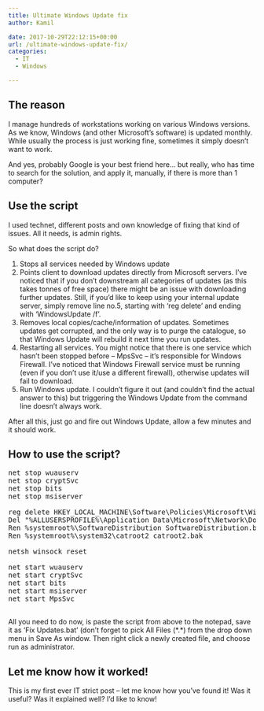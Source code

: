 ```yaml
---
title: Ultimate Windows Update fix
author: Kamil

date: 2017-10-29T22:12:15+00:00
url: /ultimate-windows-update-fix/
categories:
  - IT
  - Windows

---
```

## The reason

I manage hundreds of workstations working on various Windows versions. As we know, Windows (and other Microsoft’s software) is updated monthly. While usually the process is just working fine, sometimes it simply doesn’t want to work.

And yes, probably Google is your best friend here&#8230; but really, who has time to search for the solution, and apply it, manually, if there is more than 1 computer?

## Use the script

I used technet, different posts and own knowledge of fixing that kind of issues. All it needs, is admin rights.

So what does the script do?

  1. Stops all services needed by Windows update
  2. Points client to download updates directly from Microsoft servers. I’ve noticed that if you don’t downstream all categories of updates (as this takes tonnes of free space) there might be an issue with downloading further updates. Still, if you’d like to keep using your internal update server, simply remove line no.5, starting with ‘reg delete’ and ending with ‘WindowsUpdate /f’.
  3. Removes local copies/cache/information of updates. Sometimes updates get corrupted, and the only way is to purge the catalogue, so that Windows Update will rebuild it next time you run updates.
  4. Restarting all services. You might notice that there is one service which hasn’t been stopped before &#8211; MpsSvc &#8211; it’s responsible for Windows Firewall. I’ve noticed that Windows Firewall service must be running (even if you don’t use it/use a different firewall), otherwise updates will fail to download.
  5. Run Windows update. I couldn’t figure it out (and couldn’t find the actual answer to this) but triggering the Windows Update from the command line doesn’t always work.

After all this, just go and fire out Windows Update, allow a few minutes and it should work.

## How to use the script?

<pre spellcheck="false" class="">net stop wuauserv
net stop cryptSvc
net stop bits
net stop msiserver

reg delete HKEY_LOCAL_MACHINE\Software\Policies\Microsoft\Windows\WindowsUpdate /f
Del "%ALLUSERSPROFILE%\Application Data\Microsoft\Network\Downloader\qmgr*.dat"
Ren %systemroot%\SoftwareDistribution SoftwareDistribution.bak
Ren %systemroot%\system32\catroot2 catroot2.bak

netsh winsock reset

net start wuauserv
net start cryptSvc
net start bits
net start msiserver
net start MpsSvc

</pre>

All you need to do now, is paste the script from above to the notepad, save it as ‘Fix Updates.bat’ (don’t forget to pick All Files (\*.\*) from the drop down menu in Save As window. Then right click a newly created file, and choose run as administrator.

## Let me know how it worked!

This is my first ever IT strict post &#8211; let me know how you’ve found it! Was it useful? Was it explained well? I’d like to know!
